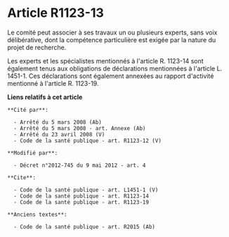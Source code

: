 # Article R1123-13

Le comité peut associer à ses travaux un ou plusieurs experts, sans voix délibérative, dont la compétence particulière est
exigée par la nature du projet de recherche. 

Les experts et les spécialistes mentionnés à l'article R. 1123-14 sont également tenus aux obligations de déclarations
mentionnées à l'article L. 1451-1. Ces déclarations sont également annexées au rapport d'activité mentionné à l'article R.
1123-19.

**Liens relatifs à cet article**

	**Cité par**:

	  - Arrêté du 5 mars 2008 (Ab)
	  - Arrêté du 5 mars 2008 - art. Annexe (Ab)
	  - Arrêté du 23 avril 2008 (V)
	  - Code de la santé publique - art. R1123-12 (V)

	**Modifié par**:

	  - Décret n°2012-745 du 9 mai 2012 - art. 4

	**Cite**:

	  - Code de la santé publique - art. L1451-1 (V)
	  - Code de la santé publique - art. R1123-14
	  - Code de la santé publique - art. R1123-19

	**Anciens textes**:

	  - Code de la santé publique - art. R2015 (Ab)
